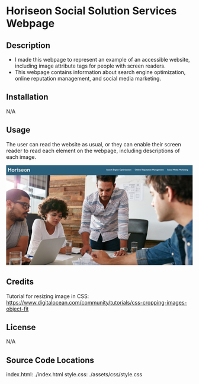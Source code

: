 # Horiseon Social Solution Services Webpage

## Description
- I made this webpage to represent an example of an accessible website, including image attribute tags for people with screen readers.
- This webpage contains information about search engine optimization, online reputation management, and social media marketing.

## Installation 
N/A

## Usage
The user can read the website as usual, or they can enable their screen reader to read each element on the webpage, including descriptions of each image. 

![Screenshot of webpage](<./assets/images/Horiseon.png>)

## Credits 
Tutorial for resizing image in CSS: https://www.digitalocean.com/community/tutorials/css-cropping-images-object-fit

## License
N/A

## Source Code Locations
index.html: ./index.html
style.css: ./assets/css/style.css